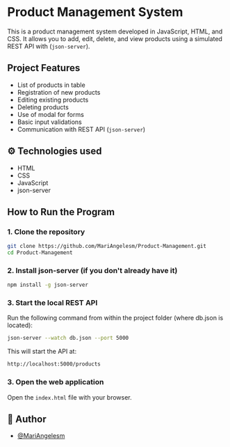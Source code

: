 # Product Management System

This is a product management system developed in JavaScript, HTML, and CSS. It allows you to add, edit, delete, and view products using a simulated REST API with (`json-server`).

## Project Features

- List of products in table
- Registration of new products
- Editing existing products
- Deleting products
- Use of modal for forms
- Basic input validations
- Communication with REST API (`json-server`)


## ⚙️ Technologies used

- HTML
- CSS
- JavaScript
- json-server


## How to Run the Program

### 1. Clone the repository
```bash
git clone https://github.com/MariAngelesm/Product-Management.git
cd Product-Management
```
### 2.  Install json-server (if you don't already have it)
```bash
npm install -g json-server
```
### 3.  Start the local REST API
Run the following command from within the project folder (where db.json is located):
```bash
json-server --watch db.json --port 5000
```
This will start the API at:
```bash
http://localhost:5000/products
```
### 3.  Open the web application
Open the `index.html` file with your browser.

## 👤 Author

- [@MariAngelesm](https://github.com/MariAngelesm)
